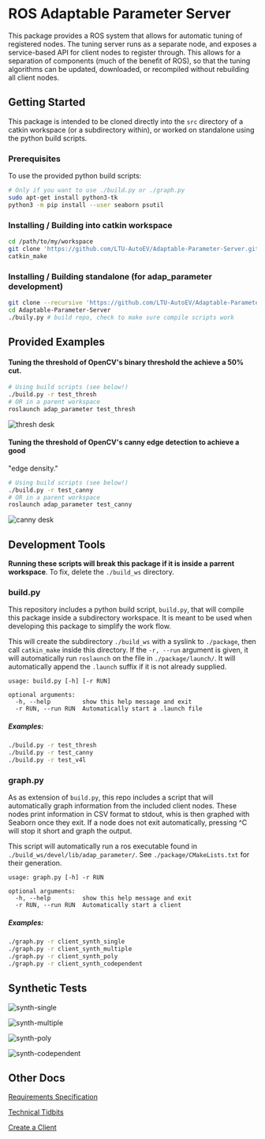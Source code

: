 # ROS Adaptable Parameter Server

This package provides a ROS system that allows for automatic tuning of
registered nodes.  The tuning server runs as a separate node, and exposes a
service-based API for client nodes to register through.  This allows for a
separation of components (much of the benefit of ROS), so that the tuning
algorithms can be updated, downloaded, or recompiled without rebuilding all
client nodes.

## Getting Started

This package is intended to be cloned directly into the `src` directory of a
catkin workspace (or a subdirectory within), or worked on standalone using the
python build scripts.

### Prerequisites

To use the provided python build scripts:

```sh
# Only if you want to use ./build.py or ./graph.py
sudo apt-get install python3-tk
python3 -m pip install --user seaborn psutil
```

### Installing / Building into catkin workspace

```sh
cd /path/to/my/workspace
git clone 'https://github.com/LTU-AutoEV/Adaptable-Parameter-Server.git' src/adap_parameter
catkin_make
```

### Installing / Building standalone (for adap_parameter development)
```sh
git clone --recursive 'https://github.com/LTU-AutoEV/Adaptable-Parameter-Server.git'
cd Adaptable-Parameter-Server
./buily.py # build repo, check to make sure compile scripts work
```


## Provided Examples

#### Tuning the threshold of OpenCV's binary threshold the achieve a 50% cut.
```sh
# Using build scripts (see below!)
./build.py -r test_thresh
# OR in a parent workspace
roslaunch adap_parameter test_thresh
```
![thresh desk](doc/assets/thresh_desk.png)

#### Tuning the threshold of OpenCV's canny edge detection to achieve a good
   "edge density."
```sh
# Using build scripts (see below!)
./build.py -r test_canny
# OR in a parent workspace
roslaunch adap_parameter test_canny
```

![canny desk](doc/assets/canny_desk.png)


## Development Tools

**Running these scripts will break this package if it is inside a parrent
workspace**. To fix, delete the `./build_ws` directory.

### build.py

This repository includes a python build script, `build.py`, that will compile
this package inside a subdirectory workspace. It is meant to be used when
developing this package to simplify the work flow.

This will create the subdirectory `./build_ws` with a syslink to `./package`,
then call `catkin_make` inside this directory. If the `-r, --run` argument is
given, it will automatically run `roslaunch` on the file in
`./package/launch/`. It will automatically append the `.launch` suffix if it is
not already supplied.

```
usage: build.py [-h] [-r RUN]

optional arguments:
  -h, --help         show this help message and exit
  -r RUN, --run RUN  Automatically start a .launch file
```

##### Examples:
```sh
./build.py -r test_thresh
./build.py -r test_canny
./build.py -r test_v4l
```

### graph.py

As as extension of `build.py`, this repo includes a script that will
automatically graph information from the included client nodes. These nodes
print information in CSV format to stdout, whis is then graphed with Seaborn
once they exit. If a node does not exit automatically, pressing ^C will stop it
short and graph the output.

This script will automatically run a ros executable found in
`./build_ws/devel/lib/adap_parameter/`. See `./package/CMakeLists.txt` for
their generation.

```
usage: graph.py [-h] -r RUN

optional arguments:
  -h, --help         show this help message and exit
  -r RUN, --run RUN  Automatically start a client
```

##### Examples:
```sh
./graph.py -r client_synth_single
./graph.py -r client_synth_multiple
./graph.py -r client_synth_poly
./graph.py -r client_synth_codependent
```

## Synthetic Tests

![synth-single](doc/assets/synth_single.png)

![synth-multiple](doc/assets/synth_multiple.png)

![synth-poly](doc/assets/synth_poly.png)

![synth-codependent](doc/assets/synth_codependent.png)

## Other Docs

[Requirements Specification](doc/Requirements_Specification.md)

[Technical Tidbits](doc/Technical_Tidbits.md)

[Create a Client](doc/Create_a_Client.md)

